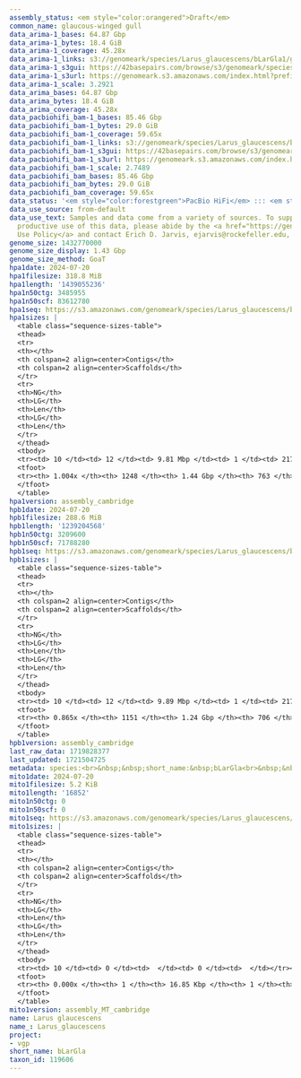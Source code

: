 ```yaml
---
assembly_status: <em style="color:orangered">Draft</em>
common_name: glaucous-winged gull
data_arima-1_bases: 64.87 Gbp
data_arima-1_bytes: 18.4 GiB
data_arima-1_coverage: 45.28x
data_arima-1_links: s3://genomeark/species/Larus_glaucescens/bLarGla1/genomic_data/arima/<br>
data_arima-1_s3gui: https://42basepairs.com/browse/s3/genomeark/species/Larus_glaucescens/bLarGla1/genomic_data/arima/
data_arima-1_s3url: https://genomeark.s3.amazonaws.com/index.html?prefix=species/Larus_glaucescens/bLarGla1/genomic_data/arima/
data_arima-1_scale: 3.2921
data_arima_bases: 64.87 Gbp
data_arima_bytes: 18.4 GiB
data_arima_coverage: 45.28x
data_pacbiohifi_bam-1_bases: 85.46 Gbp
data_pacbiohifi_bam-1_bytes: 29.0 GiB
data_pacbiohifi_bam-1_coverage: 59.65x
data_pacbiohifi_bam-1_links: s3://genomeark/species/Larus_glaucescens/bLarGla1/genomic_data/pacbio_hifi/<br>
data_pacbiohifi_bam-1_s3gui: https://42basepairs.com/browse/s3/genomeark/species/Larus_glaucescens/bLarGla1/genomic_data/pacbio_hifi/
data_pacbiohifi_bam-1_s3url: https://genomeark.s3.amazonaws.com/index.html?prefix=species/Larus_glaucescens/bLarGla1/genomic_data/pacbio_hifi/
data_pacbiohifi_bam-1_scale: 2.7489
data_pacbiohifi_bam_bases: 85.46 Gbp
data_pacbiohifi_bam_bytes: 29.0 GiB
data_pacbiohifi_bam_coverage: 59.65x
data_status: '<em style="color:forestgreen">PacBio HiFi</em> ::: <em style="color:forestgreen">Arima</em>'
data_use_source: from-default
data_use_text: Samples and data come from a variety of sources. To support fair and
  productive use of this data, please abide by the <a href="https://genome10k.soe.ucsc.edu/data-use-policies/">Data
  Use Policy</a> and contact Erich D. Jarvis, ejarvis@rockefeller.edu, with any questions.
genome_size: 1432770000
genome_size_display: 1.43 Gbp
genome_size_method: GoaT
hpa1date: 2024-07-20
hpa1filesize: 318.8 MiB
hpa1length: '1439055236'
hpa1n50ctg: 3485955
hpa1n50scf: 83612780
hpa1seq: https://s3.amazonaws.com/genomeark/species/Larus_glaucescens/bLarGla1/assembly_cambridge/bLarGla1.hap1.asm.20240720.fasta.gz
hpa1sizes: |
  <table class="sequence-sizes-table">
  <thead>
  <tr>
  <th></th>
  <th colspan=2 align=center>Contigs</th>
  <th colspan=2 align=center>Scaffolds</th>
  </tr>
  <tr>
  <th>NG</th>
  <th>LG</th>
  <th>Len</th>
  <th>LG</th>
  <th>Len</th>
  </tr>
  </thead>
  <tbody>
  <tr><td> 10 </td><td> 12 </td><td> 9.81 Mbp </td><td> 1 </td><td> 217.43 Mbp </td></tr><tr><td> 20 </td><td> 29 </td><td> 7.42 Mbp </td><td> 2 </td><td> 167.31 Mbp </td></tr><tr><td> 30 </td><td> 51 </td><td> 5.94 Mbp </td><td> 3 </td><td> 121.06 Mbp </td></tr><tr><td> 40 </td><td> 78 </td><td> 4.73 Mbp </td><td> 4 </td><td> 94.74 Mbp </td></tr><tr style="background-color:#cccccc;"><td> 50 </td><td> 114 </td><td style="background-color:#88ff88;"> 3.49 Mbp </td><td> 6 </td><td style="background-color:#88ff88;"> 83.61 Mbp </td></tr><tr><td> 60 </td><td> 160 </td><td> 2.81 Mbp </td><td> 8 </td><td> 58.30 Mbp </td></tr><tr><td> 70 </td><td> 219 </td><td> 2.10 Mbp </td><td> 10 </td><td> 49.47 Mbp </td></tr><tr><td> 80 </td><td> 303 </td><td> 1.38 Mbp </td><td> 18 </td><td> 9.73 Mbp </td></tr><tr><td> 90 </td><td> 440 </td><td> 0.76 Mbp </td><td> 67 </td><td> 1.18 Mbp </td></tr><tr><td> 100 </td><td> 990 </td><td> 47.50 Kbp </td><td> 513 </td><td> 52.75 Kbp </td></tr></tbody>
  <tfoot>
  <tr><th> 1.004x </th><th> 1248 </th><th> 1.44 Gbp </th><th> 763 </th><th> 1.44 Gbp </th></tr>
  </tfoot>
  </table>
hpa1version: assembly_cambridge
hpb1date: 2024-07-20
hpb1filesize: 288.6 MiB
hpb1length: '1239204568'
hpb1n50ctg: 3209600
hpb1n50scf: 71788280
hpb1seq: https://s3.amazonaws.com/genomeark/species/Larus_glaucescens/bLarGla1/assembly_cambridge/bLarGla1.hap2.asm.20240720.fasta.gz
hpb1sizes: |
  <table class="sequence-sizes-table">
  <thead>
  <tr>
  <th></th>
  <th colspan=2 align=center>Contigs</th>
  <th colspan=2 align=center>Scaffolds</th>
  </tr>
  <tr>
  <th>NG</th>
  <th>LG</th>
  <th>Len</th>
  <th>LG</th>
  <th>Len</th>
  </tr>
  </thead>
  <tbody>
  <tr><td> 10 </td><td> 12 </td><td> 9.89 Mbp </td><td> 1 </td><td> 217.02 Mbp </td></tr><tr><td> 20 </td><td> 29 </td><td> 7.00 Mbp </td><td> 2 </td><td> 167.09 Mbp </td></tr><tr><td> 30 </td><td> 52 </td><td> 5.30 Mbp </td><td> 3 </td><td> 129.90 Mbp </td></tr><tr><td> 40 </td><td> 83 </td><td> 4.24 Mbp </td><td> 4 </td><td> 94.72 Mbp </td></tr><tr style="background-color:#cccccc;"><td> 50 </td><td> 122 </td><td style="background-color:#88ff88;"> 3.21 Mbp </td><td> 6 </td><td style="background-color:#88ff88;"> 71.79 Mbp </td></tr><tr><td> 60 </td><td> 172 </td><td> 2.45 Mbp </td><td> 8 </td><td> 57.22 Mbp </td></tr><tr><td> 70 </td><td> 242 </td><td> 1.66 Mbp </td><td> 13 </td><td> 17.20 Mbp </td></tr><tr><td> 80 </td><td> 375 </td><td> 0.65 Mbp </td><td> 38 </td><td> 1.67 Mbp </td></tr><tr><td> 90 </td><td> 0 </td><td>  </td><td> 0 </td><td>  </td></tr><tr><td> 100 </td><td> 0 </td><td>  </td><td> 0 </td><td>  </td></tr></tbody>
  <tfoot>
  <tr><th> 0.865x </th><th> 1151 </th><th> 1.24 Gbp </th><th> 706 </th><th> 1.24 Gbp </th></tr>
  </tfoot>
  </table>
hpb1version: assembly_cambridge
last_raw_data: 1719828377
last_updated: 1721504725
metadata: species:<br>&nbsp;&nbsp;short_name:&nbsp;bLarGla<br>&nbsp;&nbsp;name:&nbsp;Larus&nbsp;glaucescens<br>&nbsp;&nbsp;taxon_id:&nbsp;119606<br>&nbsp;&nbsp;common_name:&nbsp;glaucous-winged&nbsp;gull<br>&nbsp;&nbsp;order:<br>&nbsp;&nbsp;&nbsp;&nbsp;name:&nbsp;Charadriiformes<br>&nbsp;&nbsp;family:<br>&nbsp;&nbsp;&nbsp;&nbsp;name:&nbsp;Laridae<br>&nbsp;&nbsp;individuals:<br>&nbsp;&nbsp;&nbsp;&nbsp;-&nbsp;short_name:&nbsp;bLarGla1<br>&nbsp;&nbsp;&nbsp;&nbsp;&nbsp;&nbsp;biosample_id:&nbsp;SAMEA115348653<br>&nbsp;&nbsp;&nbsp;&nbsp;&nbsp;&nbsp;sex:&nbsp;female<br>&nbsp;&nbsp;genome_size:&nbsp;1432770000<br>&nbsp;&nbsp;genome_size_method:&nbsp;GoaT<br>&nbsp;&nbsp;project:&nbsp;[&nbsp;vgp&nbsp;]<br>
mito1date: 2024-07-20
mito1filesize: 5.2 KiB
mito1length: '16852'
mito1n50ctg: 0
mito1n50scf: 0
mito1seq: https://s3.amazonaws.com/genomeark/species/Larus_glaucescens/bLarGla1/assembly_MT_cambridge/bLarGla1.MT.20240720.fasta.gz
mito1sizes: |
  <table class="sequence-sizes-table">
  <thead>
  <tr>
  <th></th>
  <th colspan=2 align=center>Contigs</th>
  <th colspan=2 align=center>Scaffolds</th>
  </tr>
  <tr>
  <th>NG</th>
  <th>LG</th>
  <th>Len</th>
  <th>LG</th>
  <th>Len</th>
  </tr>
  </thead>
  <tbody>
  <tr><td> 10 </td><td> 0 </td><td>  </td><td> 0 </td><td>  </td></tr><tr><td> 20 </td><td> 0 </td><td>  </td><td> 0 </td><td>  </td></tr><tr><td> 30 </td><td> 0 </td><td>  </td><td> 0 </td><td>  </td></tr><tr><td> 40 </td><td> 0 </td><td>  </td><td> 0 </td><td>  </td></tr><tr style="background-color:#cccccc;"><td> 50 </td><td> 0 </td><td style="background-color:#ff8888;">  </td><td> 0 </td><td style="background-color:#ff8888;">  </td></tr><tr><td> 60 </td><td> 0 </td><td>  </td><td> 0 </td><td>  </td></tr><tr><td> 70 </td><td> 0 </td><td>  </td><td> 0 </td><td>  </td></tr><tr><td> 80 </td><td> 0 </td><td>  </td><td> 0 </td><td>  </td></tr><tr><td> 90 </td><td> 0 </td><td>  </td><td> 0 </td><td>  </td></tr><tr><td> 100 </td><td> 0 </td><td>  </td><td> 0 </td><td>  </td></tr></tbody>
  <tfoot>
  <tr><th> 0.000x </th><th> 1 </th><th> 16.85 Kbp </th><th> 1 </th><th> 16.85 Kbp </th></tr>
  </tfoot>
  </table>
mito1version: assembly_MT_cambridge
name: Larus glaucescens
name_: Larus_glaucescens
project:
- vgp
short_name: bLarGla
taxon_id: 119606
---
```

